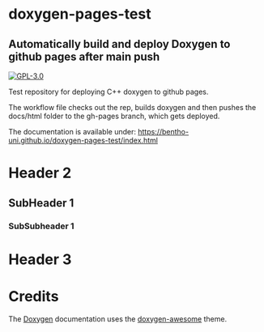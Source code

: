 # doxygen-pages-test
## Automatically build and deploy Doxygen to github pages after main push
[![GPL-3.0](https://img.shields.io/badge/license-GPL--3.0-green)](https://github.com/BenTho-Uni/doxygen-pages-test/blob/main/LICENSE)

Test repository for deploying C++ doxygen to github pages.

The workflow file checks out the rep, builds doxygen and then pushes the
docs/html folder to the gh-pages branch, which gets deployed.

The documentation is available under:
https://bentho-uni.github.io/doxygen-pages-test/index.html

# Header 2
## SubHeader 1
### SubSubheader 1

# Header 3

# Credits
The [Doxygen](https://www.doxygen.nl/index.html) documentation uses the [doxygen-awesome](https://jothepro.github.io/doxygen-awesome-css/index.html) theme.
